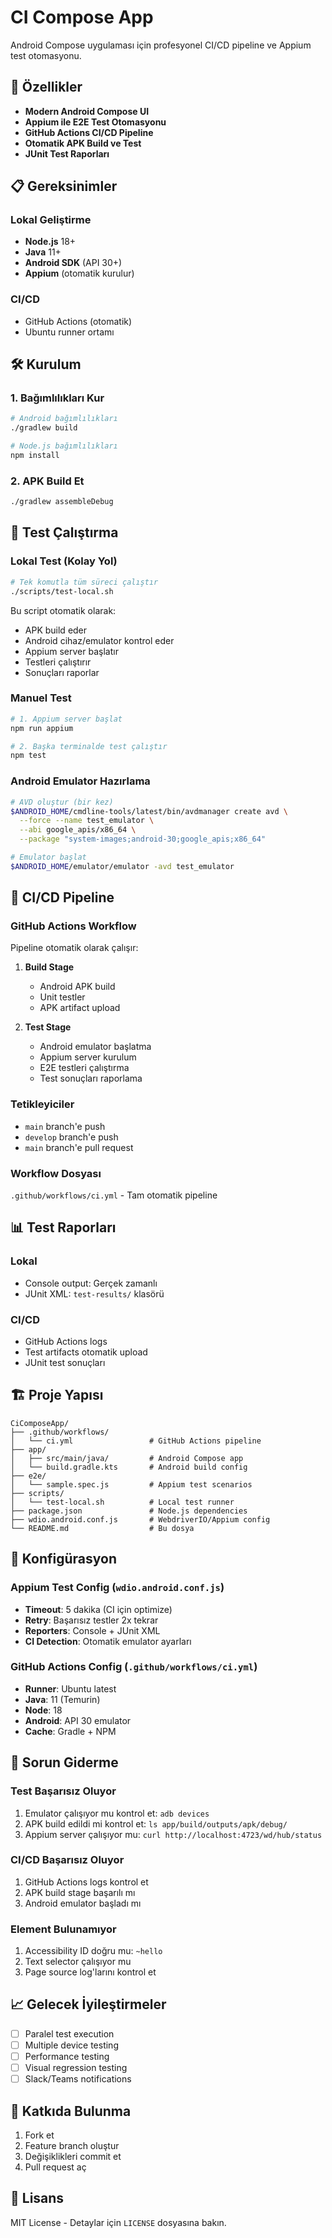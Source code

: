 # CI Compose App

Android Compose uygulaması için profesyonel CI/CD pipeline ve Appium test otomasyonu.

## 🚀 Özellikler

- **Modern Android Compose UI**
- **Appium ile E2E Test Otomasyonu**
- **GitHub Actions CI/CD Pipeline**
- **Otomatik APK Build ve Test**
- **JUnit Test Raporları**

## 📋 Gereksinimler

### Lokal Geliştirme
- **Node.js** 18+
- **Java** 11+
- **Android SDK** (API 30+)
- **Appium** (otomatik kurulur)

### CI/CD
- GitHub Actions (otomatik)
- Ubuntu runner ortamı

## 🛠️ Kurulum

### 1. Bağımlılıkları Kur
```bash
# Android bağımlılıkları
./gradlew build

# Node.js bağımlılıkları
npm install
```

### 2. APK Build Et
```bash
./gradlew assembleDebug
```

## 🧪 Test Çalıştırma

### Lokal Test (Kolay Yol)
```bash
# Tek komutla tüm süreci çalıştır
./scripts/test-local.sh
```

Bu script otomatik olarak:
- APK build eder
- Android cihaz/emulator kontrol eder
- Appium server başlatır
- Testleri çalıştırır
- Sonuçları raporlar

### Manuel Test
```bash
# 1. Appium server başlat
npm run appium

# 2. Başka terminalde test çalıştır
npm test
```

### Android Emulator Hazırlama
```bash
# AVD oluştur (bir kez)
$ANDROID_HOME/cmdline-tools/latest/bin/avdmanager create avd \
  --force --name test_emulator \
  --abi google_apis/x86_64 \
  --package "system-images;android-30;google_apis;x86_64"

# Emulator başlat
$ANDROID_HOME/emulator/emulator -avd test_emulator
```

## 🔄 CI/CD Pipeline

### GitHub Actions Workflow

Pipeline otomatik olarak çalışır:

1. **Build Stage**
   - Android APK build
   - Unit testler
   - APK artifact upload

2. **Test Stage**
   - Android emulator başlatma
   - Appium server kurulum
   - E2E testleri çalıştırma
   - Test sonuçları raporlama

### Tetikleyiciler
- `main` branch'e push
- `develop` branch'e push  
- `main` branch'e pull request

### Workflow Dosyası
`.github/workflows/ci.yml` - Tam otomatik pipeline

## 📊 Test Raporları

### Lokal
- Console output: Gerçek zamanlı
- JUnit XML: `test-results/` klasörü

### CI/CD
- GitHub Actions logs
- Test artifacts otomatik upload
- JUnit test sonuçları

## 🏗️ Proje Yapısı

```
CiComposeApp/
├── .github/workflows/
│   └── ci.yml                 # GitHub Actions pipeline
├── app/
│   ├── src/main/java/         # Android Compose app
│   └── build.gradle.kts       # Android build config
├── e2e/
│   └── sample.spec.js         # Appium test scenarios
├── scripts/
│   └── test-local.sh          # Local test runner
├── package.json               # Node.js dependencies
├── wdio.android.conf.js       # WebdriverIO/Appium config
└── README.md                  # Bu dosya
```

## 🔧 Konfigürasyon

### Appium Test Config (`wdio.android.conf.js`)
- **Timeout**: 5 dakika (CI için optimize)
- **Retry**: Başarısız testler 2x tekrar
- **Reporters**: Console + JUnit XML
- **CI Detection**: Otomatik emulator ayarları

### GitHub Actions Config (`.github/workflows/ci.yml`)
- **Runner**: Ubuntu latest
- **Java**: 11 (Temurin)
- **Node**: 18
- **Android**: API 30 emulator
- **Cache**: Gradle + NPM

## 🐛 Sorun Giderme

### Test Başarısız Oluyor
1. Emulator çalışıyor mu kontrol et: `adb devices`
2. APK build edildi mi kontrol et: `ls app/build/outputs/apk/debug/`
3. Appium server çalışıyor mu: `curl http://localhost:4723/wd/hub/status`

### CI/CD Başarısız Oluyor
1. GitHub Actions logs kontrol et
2. APK build stage başarılı mı
3. Android emulator başladı mı

### Element Bulunamıyor
1. Accessibility ID doğru mu: `~hello`
2. Text selector çalışıyor mu
3. Page source log'larını kontrol et

## 📈 Gelecek İyileştirmeler

- [ ] Paralel test execution
- [ ] Multiple device testing
- [ ] Performance testing
- [ ] Visual regression testing
- [ ] Slack/Teams notifications

## 🤝 Katkıda Bulunma

1. Fork et
2. Feature branch oluştur
3. Değişiklikleri commit et
4. Pull request aç

## 📄 Lisans

MIT License - Detaylar için `LICENSE` dosyasına bakın.
